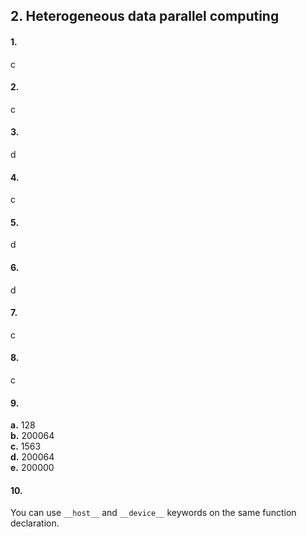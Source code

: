 ## 2. Heterogeneous data parallel computing

#### 1.
c

#### 2.
c

#### 3.
d

#### 4.
c

#### 5.
d

#### 6.
d

#### 7.
c

#### 8.
c

#### 9.
**a.** 128  
**b.** 200064  
**c.** 1563  
**d.** 200064  
**e.** 200000

#### 10.
You can use `__host__` and `__device__` keywords on the same function declaration.